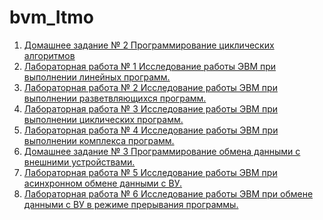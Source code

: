 # bvm_Itmo
1.	[Домашнее задание № 2 Программирование циклических алгоритмов](https://github.com/TheZnat/bvm_Itmo/blob/master/%D0%9B%D0%B0%D0%B1%D0%BE%D1%80%D0%B0%D1%82%D0%BE%D1%80%D0%BD%D0%B0%D1%8F%20%D1%80%D0%B0%D0%B1%D0%BE%D1%82%D0%B0%20%E2%84%961%20%D0%B4%D0%BB%D1%8F%203%20%D0%B2%D0%B0%D1%80%D0%B8%D0%BD%D0%B0%D1%82%D0%B0%202019_M3111_%D0%9A%D1%83%D0%B7%D0%B8%D0%BD%D0%BE%D0%B2_282367_%D0%BB%D1%80.docx)
2.	[Лабораторная работа № 1 Исследование работы ЭВМ при выполнении линейных программ.](https://github.com/TheZnat/bvm_Itmo/blob/master/%D0%9B%D0%B0%D0%B1%D0%BE%D1%80%D0%B0%D1%82%D0%BE%D1%80%D0%BD%D0%B0%D1%8F%20%D1%80%D0%B0%D0%B1%D0%BE%D1%82%D0%B0%20%E2%84%961%20%D0%B4%D0%BB%D1%8F%203%20%D0%B2%D0%B0%D1%80%D0%B8%D0%BD%D0%B0%D1%82%D0%B0%202019_M3111_%D0%9A%D1%83%D0%B7%D0%B8%D0%BD%D0%BE%D0%B2_282367_%D0%BB%D1%80.docx)
3.	[Лабораторная работа № 2 Исследование работы ЭВМ при выполнении разветвляющихся программ.]()
4.  [Лабораторная работа № 3 Исследование работы ЭВМ при выполнении циклических программ.](https://github.com/TheZnat/bvm_Itmo/blob/master/%D0%9B%D0%B0%D0%B1%D0%BE%D1%80%D0%B0%D1%82%D0%BE%D1%80%D0%BD%D0%B0%D1%8F%20%D1%80%D0%B0%D0%B1%D0%BE%D1%82%D0%B0%20%E2%84%964%20%D0%B4%D0%BB%D1%8F%203%20%D0%B2%D0%B0%D1%80%D0%B8%D0%BD%D0%B0%D1%82%D0%B0%202019_M3111_%D0%9A%D1%83%D0%B7%D0%B8%D0%BD%D0%BE%D0%B2_282367_%D0%BB%D1%80.docx)
5.  [Лабораторная работа № 4 Исследование работы ЭВМ при выполнении комплекса программ.](https://github.com/TheZnat/bvm_Itmo/blob/master/%D0%9B%D0%B0%D0%B1%D0%BE%D1%80%D0%B0%D1%82%D0%BE%D1%80%D0%BD%D0%B0%D1%8F%20%D1%80%D0%B0%D0%B1%D0%BE%D1%82%D0%B0%20%E2%84%964%20%D0%B4%D0%BB%D1%8F%203%20%D0%B2%D0%B0%D1%80%D0%B8%D0%BD%D0%B0%D1%82%D0%B0%202019_M3111_%D0%9A%D1%83%D0%B7%D0%B8%D0%BD%D0%BE%D0%B2_282367_%D0%BB%D1%80.docx)
6.  [Домашнее задание № 3 Программирование обмена данными с внешними устройствами.](https://github.com/TheZnat/bvm_Itmo/blob/master/%D0%94%D0%BE%D0%BC%D0%B0%D1%88%D0%BD%D0%B5%D0%B5%20%D0%B7%D0%B0%D0%B4%D0%B0%D0%BD%D0%B8%D0%B5%203.docx)
7.  [Лабораторная работа № 5 Исследование работы ЭВМ при асинхронном обмене данными с ВУ.](https://github.com/TheZnat/bvm_Itmo/blob/master/2019_M3111_%D0%9A%D1%83%D0%B7%D0%B8%D0%BD%D0%BE%D0%B2_%D0%9C%D0%B0%D0%BA%D1%81%D0%B8%D0%BC%20%D0%BB%D0%B0%D0%B1%D0%B0%E2%84%965.docx)
8.  [Лабораторная работа № 6 Исследование работы ЭВМ при обмене данными с ВУ в режиме прерывания программы.](https://github.com/TheZnat/bvm_Itmo/blob/master/%D0%9B%D0%B0%D0%B1%D0%BE%D1%80%D0%B0%D1%82%D0%BE%D1%80%D0%BD%D0%B0%D1%8F%206%20(%D1%85%D0%BE%D1%87%D1%83%20%D1%81%D0%BF%D0%B0%D1%82%D1%8C).docx)
